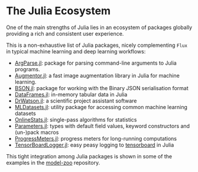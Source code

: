 # The Julia Ecosystem

One of the main strengths of Julia lies in an ecosystem of packages 
globally providing a rich and consistent user experience.

This is a non-exhaustive list of Julia packages, nicely complementing `Flux` in typical
machine learning and deep learning workflows:

- [ArgParse.jl](https://github.com/carlobaldassi/ArgParse.jl): package for parsing command-line arguments to Julia programs.
- [Augmentor.jl](https://github.com/Evizero/Augmentor.jl): a fast image augmentation library in Julia for machine learning.
- [BSON.jl](https://github.com/JuliaIO/BSON.jl): package for working with the Binary JSON serialisation format
- [DataFrames.jl](https://github.com/joshday/OnlineStats.jl): in-memory tabular data in Julia
- [DrWatson.jl](https://github.com/JuliaDynamics/DrWatson.jl):  a scientific project assistant software
- [MLDatasets.jl](https://github.com/JuliaML/MLDatasets.jl): utility package for accessing common machine learning datasets
- [OnlineStats.jl](https://github.com/joshday/OnlineStats.jl): single-pass algorithms for statistics
- [Parameters.jl](https://github.com/mauro3/Parameters.jl): types with default field values, keyword constructors and (un-)pack macros
- [ProgressMeters.jl](https://github.com/timholy/ProgressMeter.jl): progress meters for long-running computations
- [TensorBoardLogger.jl](https://github.com/PhilipVinc/TensorBoardLogger.jl): easy peasy logging to [tensorboard](https://www.tensorflow.org/tensorboard) in Julia

This tight integration among Julia packages is shown in some of the examples in the [model-zoo](https://github.com/FluxML/model-zoo) repository.
